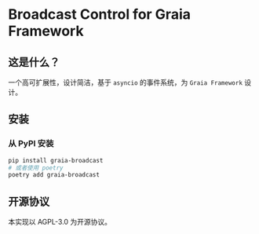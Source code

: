 # Broadcast Control for Graia Framework

## 这是什么？
一个高可扩展性，设计简洁，基于 `asyncio` 的事件系统，为 `Graia Framework` 设计。

## 安装
### 从 PyPI 安装
``` bash
pip install graia-broadcast
# 或者使用 poetry
poetry add graia-broadcast
```

## 开源协议
本实现以 AGPL-3.0 为开源协议。